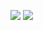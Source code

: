 <img src="https://img.shields.io/badge/Latest%20Version-v5.2.0-7289da?style=for-the-badge"> <a href="https://discord.gg/WWXqFpy"><img src="https://img.shields.io/badge/CabronsBOT-7289da?style=for-the-badge"></a>
